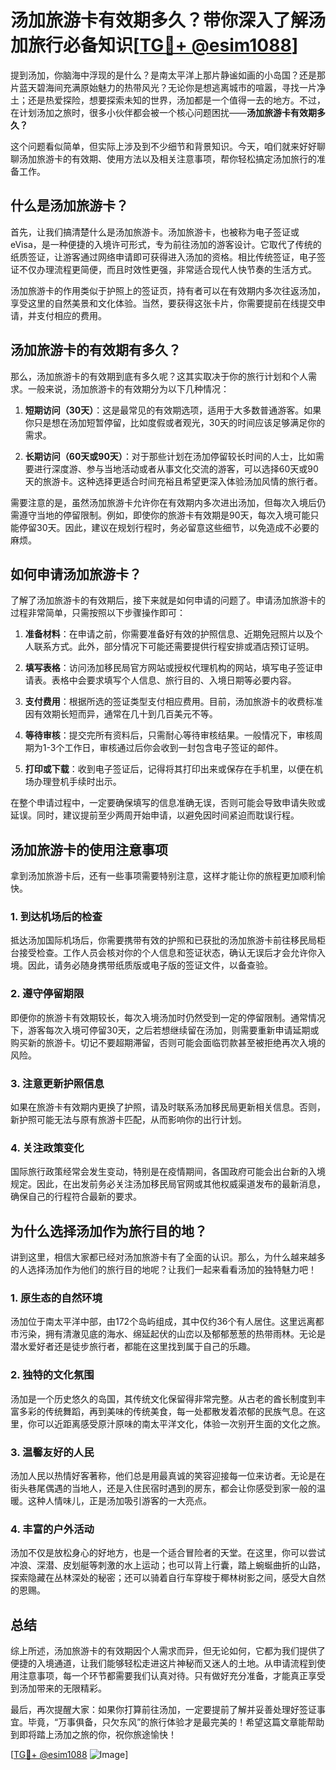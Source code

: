 # 汤加旅游卡有效期多久？带你深入了解汤加旅行必备知识[[TG💪+ @esim1088](https://t.me/s/esim1088)]

提到汤加，你脑海中浮现的是什么？是南太平洋上那片静谧如画的小岛国？还是那片蓝天碧海间充满原始魅力的热带风光？无论你是想逃离城市的喧嚣，寻找一片净土；还是热爱探险，想要探索未知的世界，汤加都是一个值得一去的地方。不过，在计划汤加之旅时，很多小伙伴都会被一个核心问题困扰——**汤加旅游卡有效期多久？**

这个问题看似简单，但实际上涉及到不少细节和背景知识。今天，咱们就来好好聊聊汤加旅游卡的有效期、使用方法以及相关注意事项，帮你轻松搞定汤加旅行的准备工作。

## 什么是汤加旅游卡？

首先，让我们搞清楚什么是汤加旅游卡。汤加旅游卡，也被称为电子签证或eVisa，是一种便捷的入境许可形式，专为前往汤加的游客设计。它取代了传统的纸质签证，让游客通过网络申请即可获得进入汤加的资格。相比传统签证，电子签证不仅办理流程更简便，而且时效性更强，非常适合现代人快节奏的生活方式。

汤加旅游卡的作用类似于护照上的签证页，持有者可以在有效期内多次往返汤加，享受这里的自然美景和文化体验。当然，要获得这张卡片，你需要提前在线提交申请，并支付相应的费用。

## 汤加旅游卡的有效期有多久？

那么，汤加旅游卡的有效期到底有多久呢？这其实取决于你的旅行计划和个人需求。一般来说，汤加旅游卡的有效期分为以下几种情况：

1. **短期访问（30天）**：这是最常见的有效期选项，适用于大多数普通游客。如果你只是想在汤加短暂停留，比如度假或者观光，30天的时间应该足够满足你的需求。
   
2. **长期访问（60天或90天）**：对于那些计划在汤加停留较长时间的人士，比如需要进行深度游、参与当地活动或者从事文化交流的游客，可以选择60天或90天的旅游卡。这种选择更适合时间充裕且希望更深入体验汤加风情的旅行者。

需要注意的是，虽然汤加旅游卡允许你在有效期内多次进出汤加，但每次入境后仍需遵守当地的停留限制。例如，即使你的旅游卡有效期是90天，每次入境可能只能停留30天。因此，建议在规划行程时，务必留意这些细节，以免造成不必要的麻烦。

## 如何申请汤加旅游卡？

了解了汤加旅游卡的有效期后，接下来就是如何申请的问题了。申请汤加旅游卡的过程非常简单，只需按照以下步骤操作即可：

1. **准备材料**：在申请之前，你需要准备好有效的护照信息、近期免冠照片以及个人联系方式。此外，部分情况下可能还需要提供行程安排或酒店预订证明。

2. **填写表格**：访问汤加移民局官方网站或授权代理机构的网站，填写电子签证申请表。表格中会要求填写个人信息、旅行目的、入境日期等必要内容。

3. **支付费用**：根据所选的签证类型支付相应费用。目前，汤加旅游卡的收费标准因有效期长短而异，通常在几十到几百美元不等。

4. **等待审核**：提交完所有资料后，只需耐心等待审核结果。一般情况下，审核周期为1-3个工作日，审核通过后你会收到一封包含电子签证的邮件。

5. **打印或下载**：收到电子签证后，记得将其打印出来或保存在手机里，以便在机场办理登机手续时出示。

在整个申请过程中，一定要确保填写的信息准确无误，否则可能会导致申请失败或延误。同时，建议提前至少两周开始申请，以避免因时间紧迫而耽误行程。

## 汤加旅游卡的使用注意事项

拿到汤加旅游卡后，还有一些事项需要特别注意，这样才能让你的旅程更加顺利愉快。

### 1. 到达机场后的检查

抵达汤加国际机场后，你需要携带有效的护照和已获批的汤加旅游卡前往移民局柜台接受检查。工作人员会核对你的个人信息和签证状态，确认无误后才会允许你入境。因此，请务必随身携带纸质版或电子版的签证文件，以备查验。

### 2. 遵守停留期限

即便你的旅游卡有效期较长，每次入境汤加时仍然受到一定的停留限制。通常情况下，游客每次入境可停留30天，之后若想继续留在汤加，则需要重新申请延期或购买新的旅游卡。切记不要超期滞留，否则可能会面临罚款甚至被拒绝再次入境的风险。

### 3. 注意更新护照信息

如果在旅游卡有效期内更换了护照，请及时联系汤加移民局更新相关信息。否则，新护照可能无法与原有旅游卡匹配，从而影响你的出行计划。

### 4. 关注政策变化

国际旅行政策经常会发生变动，特别是在疫情期间，各国政府可能会出台新的入境规定。因此，在出发前务必关注汤加移民局官网或其他权威渠道发布的最新消息，确保自己的行程符合最新的要求。

## 为什么选择汤加作为旅行目的地？

讲到这里，相信大家都已经对汤加旅游卡有了全面的认识。那么，为什么越来越多的人选择汤加作为他们的旅行目的地呢？让我们一起来看看汤加的独特魅力吧！

### 1. 原生态的自然环境

汤加位于南太平洋中部，由172个岛屿组成，其中仅约36个有人居住。这里远离都市污染，拥有清澈见底的海水、绵延起伏的山峦以及郁郁葱葱的热带雨林。无论是潜水爱好者还是徒步旅行者，都能在这里找到属于自己的乐趣。

### 2. 独特的文化氛围

汤加是一个历史悠久的岛国，其传统文化保留得非常完整。从古老的酋长制度到丰富多彩的传统舞蹈，再到美味的传统美食，每一处都散发着浓郁的民族气息。在这里，你可以近距离感受原汁原味的南太平洋文化，体验一次别开生面的文化之旅。

### 3. 温馨友好的人民

汤加人民以热情好客著称，他们总是用最真诚的笑容迎接每一位来访者。无论是在街头巷尾偶遇的当地人，还是入住民宿时遇到的房东，都会让你感受到家一般的温暖。这种人情味儿，正是汤加吸引游客的一大亮点。

### 4. 丰富的户外活动

汤加不仅是放松身心的好地方，也是一个适合冒险者的天堂。在这里，你可以尝试冲浪、深潜、皮划艇等刺激的水上运动；也可以背上行囊，踏上蜿蜒曲折的山路，探索隐藏在丛林深处的秘密；还可以骑着自行车穿梭于椰林树影之间，感受大自然的恩赐。

## 总结

综上所述，汤加旅游卡的有效期因个人需求而异，但无论如何，它都为我们提供了便捷的入境通道，让我们能够轻松走进这片神秘而又迷人的土地。从申请流程到使用注意事项，每一个环节都需要我们认真对待。只有做好充分准备，才能真正享受到汤加带来的无限精彩。

最后，再次提醒大家：如果你打算前往汤加，一定要提前了解并妥善处理好签证事宜。毕竟，“万事俱备，只欠东风”的旅行体验才是最完美的！希望这篇文章能帮助到即将踏上汤加之旅的你，祝你旅途愉快！

[[TG💪+ @esim1088](https://t.me/s/esim1088) ![Image](https://i.postimg.cc/4NQfJmqS/Snipaste-2025-05-13-00-14-12.png)]